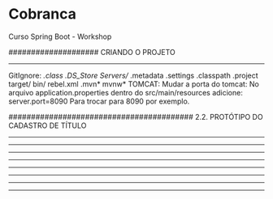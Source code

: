 # Cobranca
Curso Spring Boot - Workshop



####################
CRIANDO O PROJETO
******************************************************************************************************************
GitIgnore:
	*.class
	.DS_Store
	Servers/*
	.metadata
	.settings
	.classpath
	.project
	target/
	bin/
	rebel.xml
	.mvn*
	mvnw*
TOMCAT:
	Mudar a porta do tomcat:
	No arquivo application.properties dentro do src/main/resources adicione:
	server.port=8090
	Para trocar para 8090 por exemplo. 
	
	
#########################################
2.2. PROTÓTIPO DO CADASTRO DE TÍTULO
******************************************************************************************************************

******************************************************************************************************************
******************************************************************************************************************
******************************************************************************************************************
******************************************************************************************************************
******************************************************************************************************************
******************************************************************************************************************


******************************************************************************************************************
